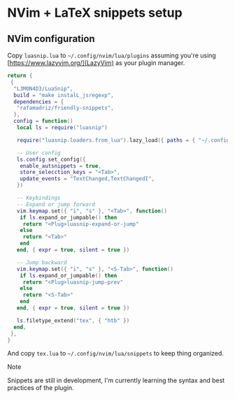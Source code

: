 # NVim + LaTeX snippets setup

## NVim configuration

Copy `luasnip.lua` to `~/.config/nvim/lua/plugins` assuming you're using [https://www.lazyvim.org/](LazyVim)
as your plugin manager.

```lua
return {
 {
  "L3MON4D3/LuaSnip",
  build = "make instalL_jsregexp",
  dependencies = {
   "rafamadriz/friendly-snippets",
  },
  config = function()
   local ls = require("luasnip")

   require("luasnip.loaders.from_lua").lazy_load({ paths = { "~/.config/nvim/lua/snippets" } })

   -- User config
   ls.config.set_config({
    enable_autsnippets = true,
    store_selecction_keys = "<Tab>",
    update_events = "TextChanged,TextChangedI",
   })

   -- Keybindings
   -- Expand or jump forward
   vim.keymap.set({ "i", "s" }, "<Tab>", function()
    if ls.expand_or_jumpable() then
     return "<Plug>luasnip-expand-or-jump"
    else
     return "<Tab>"
    end
   end, { expr = true, silent = true })

   -- Jump backward
   vim.keymap.set({ "i", "s" }, "<S-Tab>", function()
    if ls.expand_or_jumpable() then
     return "<Plug>luasnip-jump-prev"
    else
     return "<S-Tab>"
    end
   end, { expr = true, silent = true })

   ls.filetype_extend("tex", { "htb" })
  end,
 },
}
```

And copy `tex.lua` to `~/.config/nvim/lua/snippets` to keep thing organized.

> [!NOTE]
> Snippets are still in development, I'm currently learning the syntax and best practices
> of the plugin.
